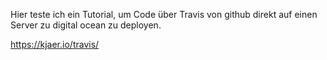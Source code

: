 Hier teste ich ein Tutorial, um Code über Travis von github direkt auf einen Server zu digital ocean zu deployen.

https://kjaer.io/travis/
